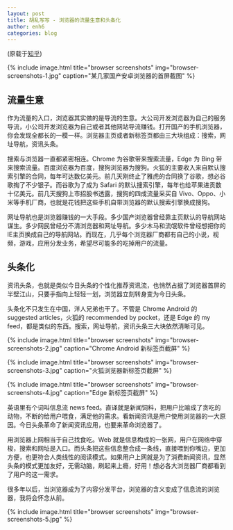 ```yaml
---
layout: post
title: 胡乱写写 - 浏览器的流量生意和头条化
author: enh6
categories: blog
---
```


(原载于[知乎](https://zhuanlan.zhihu.com/p/31074592))

{% include image.html title="browser screenshots" img="browser-screenshots-1.jpg"
   caption="某几家国产安卓浏览器的首屏截图" %}

## 流量生意

作为流量的入口，浏览器其实做的是导流的生意。大公司开发浏览器为自己的服务导流，小公司开发浏览器为自己或者其他网站导流赚钱。打开国产的手机浏览器，你会发现全都长的一模一样。浏览器主页或者新标签页都由三大块组成：搜索，网址导航，资讯头条。

搜索与浏览器一直都紧密相连。Chrome 为谷歌带来搜索流量，Edge 为 Bing 带来搜索流量。百度浏览器为百度，搜狗浏览器为搜狗。火狐的主要收入来自默认搜索引擎的合同，每年可达数亿美元。前几天刚终止了雅虎的合同换了谷歌，想必谷歌掏了不少银子。而谷歌为了成为 Safari 的默认搜索引擎，每年也给苹果进贡数十亿美元。前几天搜狗上市招股书透露，搜狗的四成流量采买自 Vivo、Oppo、小米等手机厂商，也就是花钱把这些手机自带浏览器的默认搜索引擎换成搜狗。

网址导航也是浏览器赚钱的一大手段。多少国产浏览器曾经靠主页默认的导航网站谋生。多少网民曾经分不清浏览器和网址导航。多少木马和流氓软件曾经想把你的IE主页换成自己的导航网站。而现在，几乎每个浏览器厂商都有自己的小说，视频，游戏，应用分发业务，希望尽可能多的吃掉用户的流量。

## 头条化

资讯头条，也就是类似今日头条的个性化推荐资讯流，也悄然占据了浏览器首屏的半壁江山，只要手指向上轻轻一划，浏览器立刻转身变为今日头条。

头条化不只发生在中国，洋人兄弟也干了。不管是 Chrome Android 的 suggested articles，火狐的 recommended by pocket，还是 Edge 的 my feed，都是类似的东西。搜索，网址导航，资讯头条三大块依然清晰可见。

{% include image.html title="browser screenshots" img="browser-screenshots-2.jpg"
   caption="Chrome Android 新标签页截屏" %}

{% include image.html title="browser screenshots" img="browser-screenshots-3.jpg"
   caption="火狐浏览器新标签页截屏" %}

{% include image.html title="browser screenshots" img="browser-screenshots-4.jpg"
   caption="Edge 新标签页截屏" %}

英语里有个词叫信息流 news feed。直译就是新闻饲料，把用户比喻成了贪吃的动物，不断的给用户喂食，满足他的需求。看新闻资讯是用户使用浏览器的一大原因。今日头条革命了新闻资讯应用，也要来革命浏览器了。

用浏览器上网相当于自己找食吃。Web 就是信息构成的一张网，用户在网络中穿梭，搜索和网址是入口。而头条把这些信息整合成一条线，直接喂到你嘴边，更加方便，也更符合人类线性的阅读模式。如果用户上网就是为了消费新闻资讯，显然头条的模式更加友好，无需动脑，刷起来上瘾，好用！想必各大浏览器厂商都看到了用户的这一需求。

很多年以后，当浏览器成为了内容分发平台，浏览器的含义变成了信息流的浏览器，我将会怀念从前。

{% include image.html title="browser screenshots" img="browser-screenshots-5.jpg" %}
